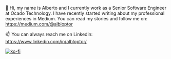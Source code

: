 👋 Hi, my name is Alberto and I currently work as a Senior Software Engineer at Ocado Technology. I have recently started writing about my professional experiences in Medium. You can read my stories and follow me on: https://medium.com/@albloptor

📫 You can always reach me on Linkedin: https://www.linkedin.com/in/albloptor/

[![ko-fi](https://ko-fi.com/img/githubbutton_sm.svg)](https://ko-fi.com/O4O16NXOM)
